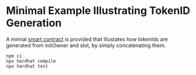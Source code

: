# Minimal Example Illustrating TokenID Generation

A mimial [smart contract](./contracts/TokenId.sol) is provided that illustates how tokenIds are generated from initOwner and slot,
by simply concatenating them.


```shell
npm ci
npx hardhat compile
npx hardhat test
```
